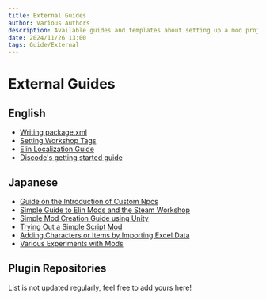 ```yaml
---
title: External Guides
author: Various Authors
description: Available guides and templates about setting up a mod project.
date: 2024/11/26 13:00
tags: Guide/External
---
```


# External Guides

## English

+ [Writing package.xml](https://docs.google.com/document/d/e/2PACX-1vQSITB8aYTycrnn3PxxGnPjNZ2_y1G3LDfXjC_PM5S_mTPCh6fv1vcj1bkfPbbUZ88WVb5_7T-62zYc/pub)
+ [Setting Workshop Tags](https://docs.google.com/document/d/e/2PACX-1vR7MjQ_5hAmavFB8iMW6xm7vSYJg_g8I1s8KtvjBO-N_zNATnsmdmyQsmxQ8z9yEpZxNoc-TTdZm8so/pub)
+ [Elin Localization Guide](https://docs.google.com/document/d/e/2PACX-1vSj8lHcRFhFU_332eYCAlft9u1hkTlb5efUqVPsLQTtOPA79Tgh3FvNfJz9edvy0jI616BdiLidyxdz/pub)
+ [Discode's getting started guide](https://ylvapedia.wiki/wiki/User:Discode/Modding_Getting_Started)  

## Japanese

+ [Guide on the Introduction of Custom Npcs](https://docs.google.com/document/d/1jsF_msxUsSTDiukgzgfnnERZCNNz9iP_CZk8Xv9sW74)
+ [Simple Guide to Elin Mods and the Steam Workshop](https://docs.google.com/document/d/e/2PACX-1vQQ35ofQBT5yILPeZ4c5uMkmGOPMrT12f1vTvfi2dFgrt1T70lr8yMOpRAwZ_3cMvUNRsVR0Cf3qabh/pub)
+ [Simple Mod Creation Guide using Unity](https://docs.google.com/document/d/e/2PACX-1vSTUbE4WqcTODq-lFCX_hMK1Mqb5cTlrdY2E94PlqGQvtDcxwMEtfYteRhkZrpZreGAFV-JgOB-qs6b/pub)
+ [Trying Out a Simple Script Mod](https://docs.google.com/document/d/e/2PACX-1vSu2UfqCJl5095uOlem2Y3al20JotndDJcB3wjh82O2nQJ4yx8fC__IfUF6M_QRoWbb0Di9mdDnM3_Q/pub)
+ [Adding Characters or Items by Importing Excel Data](https://docs.google.com/document/d/e/2PACX-1vR3GPx71Xnjfme6PtdqNnS5GnxlOFr2A8KdzH8bYTEwEOCgeVYROi3YaMQ2_h4qsySU_BORHKXPUi9i/pub)
+ [Various Experiments with Mods](https://docs.google.com/document/d/e/2PACX-1vQarTe5F0AfMXSlEPkpDpncci-pDI5U6p2VYGhOoR0ZZfalic6FBBwCrd3KbIY_l7Nlt7Rv01XE4yk7/pub)

## Plugin Repositories

<LinkCard t="kuronekotei/ElinMod" u="https://github.com/kuronekotei/ElinMOD" i="https://avatars.githubusercontent.com/u/24914893?v=4"/>
<LinkCard t="Ykey/ElinMod" u="https://github.com/ykeyjp/ElinMod" i="https://avatars.githubusercontent.com/u/15781024?v=4"/>
<LinkCard t="gottyduke/Elin.Plugins" u="https://github.com/gottyduke/Elin.Plugins"/>
<LinkCard t="105gun/ElinMods" u="https://github.com/105gun?tab=repositories&q=Elin" i="https://cdn.discordapp.com/avatars/670440409251708952/7427d076fea6f2f1c92ef31c730f7f27.webp"/>
<LinkCard t="Drakeny/ElinMods" u="https://github.com/Drakeny?tab=repositories&q=Elin" i="https://cdn.discordapp.com/avatars/84674625396551680/eee81f9e1d929095fcd79a2ae45fc049.webp"/>
<LinkCard t="yuzutuki/ElinMod" u="https://github.com/yuzutuki/ElinMod" i="https://cdn.discordapp.com/avatars/250953554414534657/66b2e879677f392b250eb3c81f7ac241.webp"/>
<LinkCard t="weaselofdeath/ElinMod_MagicTips" u="https://github.com/weaselofdeath/ElinMod_MagicTips"/>
<LinkCard t="Redgeioz/ElinAutoAct" u="https://github.com/Redgeioz/ElinAutoAct"/>
<LinkCard t="Cercain/Elin-GeneRecombinator" u="https://github.com/Cercain/Elin-GeneRecombinator"/>
<LinkCard t="hirmiura/elin-mods" u="https://github.com/hirmiura?tab=repositories&q=Elin"/>
<LinkCard t="Tatakinov/elin_mods" u="https://github.com/Tatakinov?tab=repositories&q=elin"/>
<LinkCard t="swarmdog/ElinMods" u="https://github.com/swarmdog/ElinMods"/>

List is not updated regularly, feel free to add yours here!